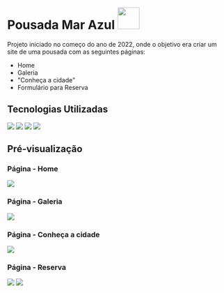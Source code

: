 <h1>
  Pousada Mar Azul
  <img src="https://user-images.githubusercontent.com/112172556/205458458-496eb1e3-3141-446f-ba10-ed95f5b6cf6b.png" style="width: 50px;">
</h1>
<p>Projeto iniciado no começo do ano de 2022, onde o objetivo era criar um site de uma pousada com as seguintes páginas:</p>

<div>
  <ul>
    <li>Home</li>
    <li>Galeria</li>
    <li>"Conheça a cidade"</li>
    <li>Formulário para Reserva</li>
  </ul>
<div>

<h2>Tecnologias Utilizadas</h2>

<img src="https://img.shields.io/badge/-HTML-333333?style=flat&logo=HTML5">
<img src="https://img.shields.io/badge/-CSS-333333?style=flat&logo=CSS3&logoColor=1572B6">
<img src="https://img.shields.io/badge/-JavaScript-333333?style=flat&logo=javascript">
<img src="https://img.shields.io/badge/-Bootstrap-333333?style=flat&logo=bootstrap&logoColor=7952B3">
  
<h2>Pré-visualização</h2>
  <div>
    <h3>Página - Home</h3>
    <img src="https://user-images.githubusercontent.com/112172556/205460433-c857c704-7f66-4056-8eea-8ef14e9d8557.png">
    <h3>Página - Galeria</h3>
    <img src="https://user-images.githubusercontent.com/112172556/205460692-269ff7b5-1540-4fb7-955b-9bc441c404a7.png">
    <h3>Página - Conheça a cidade</h3>
    <img src="https://user-images.githubusercontent.com/112172556/205460348-8ce0cfef-6b6c-4d96-bcf7-854589bfac49.png">
    <h3>Página - Reserva</h3>
    <img src="https://user-images.githubusercontent.com/112172556/205460891-abf4dc6a-3305-4cc5-a518-6b3a3e11f74c.png">
    <img src="https://user-images.githubusercontent.com/112172556/205460925-f713fd10-a1f1-46a4-a79b-77988b5ab6a7.png">
  </div>

